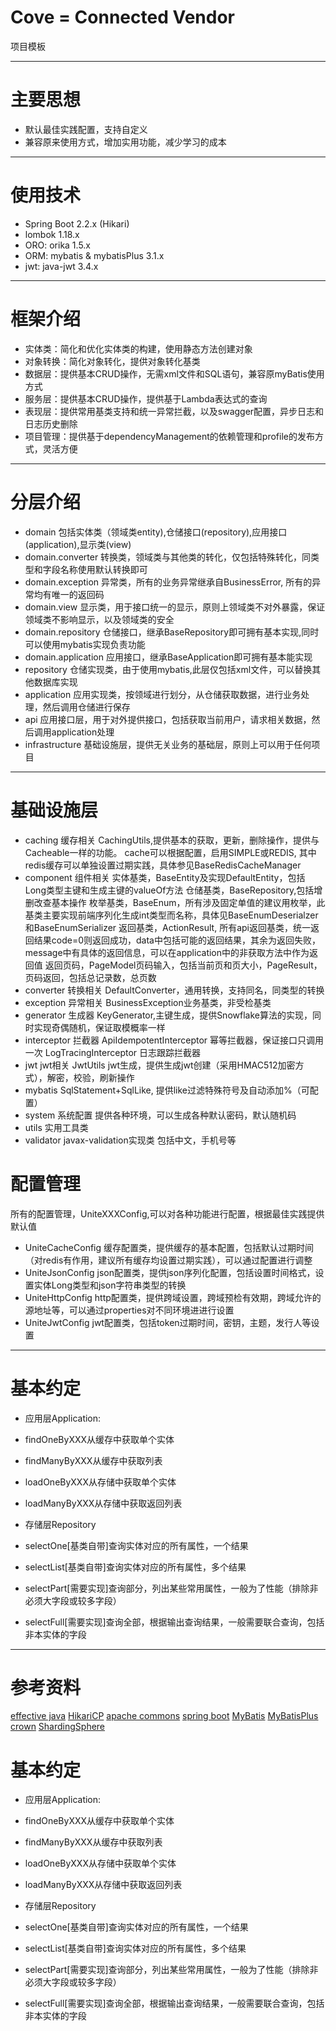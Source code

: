 # Cove = Connected Vendor
项目模板

--- 
# 主要思想
- 默认最佳实践配置，支持自定义
- 兼容原来使用方式，增加实用功能，减少学习的成本

---

# 使用技术
- Spring Boot 2.2.x (Hikari)
- lombok 1.18.x
- ORO: orika 1.5.x
- ORM: mybatis & mybatisPlus 3.1.x
- jwt: java-jwt 3.4.x

---

# 框架介绍
- 实体类：简化和优化实体类的构建，使用静态方法创建对象
- 对象转换：简化对象转化，提供对象转化基类
- 数据层：提供基本CRUD操作，无需xml文件和SQL语句，兼容原myBatis使用方式
- 服务层：提供基本CRUD操作，提供基于Lambda表达式的查询
- 表现层：提供常用基类支持和统一异常拦截，以及swagger配置，异步日志和日志历史删除
- 项目管理：提供基于dependencyManagement的依赖管理和profile的发布方式，灵活方便

---

# 分层介绍
- domain 包括实体类（领域类entity),仓储接口(repository),应用接口(application),显示类(view)
- domain.converter 转换类，领域类与其他类的转化，仅包括特殊转化，同类型和字段名称使用默认转换即可
- domain.exception 异常类，所有的业务异常继承自BusinessError, 所有的异常均有唯一的返回码
- domain.view 显示类，用于接口统一的显示，原则上领域类不对外暴露，保证领域类不影响显示，以及领域类的安全
- domain.repository 仓储接口，继承BaseRepository即可拥有基本实现,同时可以使用mybatis实现负责功能
- domain.application 应用接口，继承BaseApplication即可拥有基本能实现
- repository 仓储实现类，由于使用mybatis,此层仅包括xml文件，可以替换其他数据库实现
- application 应用实现类，按领域进行划分，从仓储获取数据，进行业务处理，然后调用仓储进行保存
- api 应用接口层，用于对外提供接口，包括获取当前用户，请求相关数据，然后调用application处理
- infrastructure 基础设施层，提供无关业务的基础层，原则上可以用于任何项目

---

# 基础设施层
- caching 缓存相关
CachingUtils,提供基本的获取，更新，删除操作，提供与Cacheable一样的功能。 cache可以根据配置，启用SIMPLE或REDIS, 其中redis缓存可以单独设置过期实践，具体参见BaseRedisCacheManager
- component 组件相关
实体基类，BaseEntity及实现DefaultEntity，包括Long类型主键和生成主键的valueOf方法
仓储基类，BaseRepository,包括增删改查基本操作
枚举基类，BaseEnum，所有涉及固定单值的建议用枚举，此基类主要实现前端序列化生成int类型而名称，具体见BaseEnumDeserialzer和BaseEnumSerializer
返回基类，ActionResult, 所有api返回基类，统一返回结果code=0则返回成功，data中包括可能的返回结果，其余为返回失败，message中有具体的返回信息，可以在application中的非获取方法中作为返回值
返回页码，PageModel页码输入，包括当前页和页大小，PageResult，页码返回，包括总记录数，总页数
- converter 转换相关
DefaultConverter，通用转换，支持同名，同类型的转换
- exception 异常相关
BusinessException业务基类，非受检基类
- generator 生成器
KeyGenerator,主键生成，提供Snowflake算法的实现，同时实现奇偶随机，保证取模概率一样
- interceptor 拦截器
ApiIdempotentInterceptor 幂等拦截器，保证接口只调用一次
LogTracingInterceptor 日志跟踪拦截器
- jwt jwt相关
JwtUtils jwt生成，提供生成jwt创建（采用HMAC512加密方式），解密，校验，刷新操作
- mybatis
SqlStatement+SqlLike, 提供like过滤特殊符号及自动添加%（可配置）
- system 系统配置
提供各种环境，可以生成各种默认密码，默认随机码
- utils 实用工具类
- validator javax-validation实现类
包括中文，手机号等


# 配置管理
所有的配置管理，UniteXXXConfig,可以对各种功能进行配置，根据最佳实践提供默认值
- UniteCacheConfig 缓存配置类，提供缓存的基本配置，包括默认过期时间（对redis有作用，建议所有缓存均设置过期实践），可以通过配置进行调整
- UniteJsonConfig json配置类，提供json序列化配置，包括设置时间格式，设置实体Long类型和json字符串类型的转换
- UniteHttpConfig http配置类，提供跨域设置，跨域预检有效期，跨域允许的源地址等，可以通过properties对不同环境进进行设置
- UniteJwtConfig jwt配置类，包括token过期时间，密钥，主题，发行人等设置


---

# 基本约定
- 应用层Application:
- findOneByXXX从缓存中获取单个实体
- findManyByXXX从缓存中获取列表
- loadOneByXXX从存储中获取单个实体
- loadManyByXXX从存储中获取返回列表

- 存储层Repository
- selectOne[基类自带]查询实体对应的所有属性，一个结果
- selectList[基类自带]查询实体对应的所有属性，多个结果
- selectPart[需要实现]查询部分，列出某些常用属性，一般为了性能（排除非必须大字段或较多字段）
- selectFull[需要实现]查询全部，根据输出查询结果，一般需要联合查询，包括非本实体的字段

---

# 参考资料
[effective java](https://jiapengcai.gitbooks.io/effective-java/content/)
[HikariCP](http://brettwooldridge.github.io/HikariCP/)
[apache commons](http://commons.apache.org/)
[spring boot](https://docs.spring.io/spring-boot/docs/2.1.3.RELEASE/)
[MyBatis](http://www.mybatis.org/mybatis-3/zh/index.html)
[MyBatisPlus](https://mp.baomidou.com/)
[crown](https://caratacus.github.io/)
[ShardingSphere](https://shardingsphere.apache.org/document/current/cn/overview/)

# 基本约定
- 应用层Application:
- findOneByXXX从缓存中获取单个实体
- findManyByXXX从缓存中获取列表
- loadOneByXXX从存储中获取单个实体
- loadManyByXXX从存储中获取返回列表

- 存储层Repository
- selectOne[基类自带]查询实体对应的所有属性，一个结果
- selectList[基类自带]查询实体对应的所有属性，多个结果
- selectPart[需要实现]查询部分，列出某些常用属性，一般为了性能（排除非必须大字段或较多字段）
- selectFull[需要实现]查询全部，根据输出查询结果，一般需要联合查询，包括非本实体的字段

